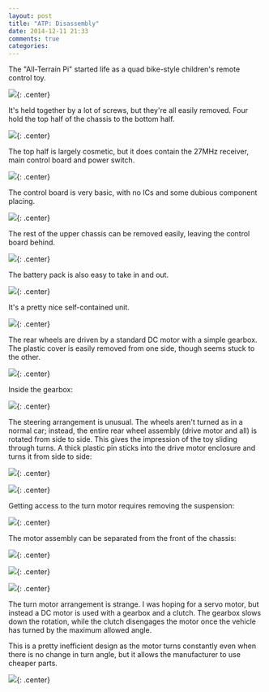 ```yaml
---
layout: post
title: "ATP: Disassembly"
date: 2014-12-11 21:33
comments: true
categories: 
---
```


The "All-Terrain Pi" started life as a quad bike-style children's remote control toy.

![](https://files.ianrenton.com/sites/atp/1.jpg){: .center}

It's held together by a lot of screws, but they're all easily removed. Four hold the top half of the chassis to the bottom half.

![](https://files.ianrenton.com/sites/atp/2.jpg){: .center}

The top half is largely cosmetic, but it does contain the 27MHz receiver, main control board and power switch.

![](https://files.ianrenton.com/sites/atp/3.jpg){: .center}

The control board is very basic, with no ICs and some dubious component placing.

![](https://files.ianrenton.com/sites/atp/4.jpg){: .center}

The rest of the upper chassis can be removed easily, leaving the control board behind.

![](https://files.ianrenton.com/sites/atp/5.jpg){: .center}

The battery pack is also easy to take in and out.

![](https://files.ianrenton.com/sites/atp/6.jpg){: .center}

It's a pretty nice self-contained unit.

![](https://files.ianrenton.com/sites/atp/7.jpg){: .center}

The rear wheels are driven by a standard DC motor with a simple gearbox. The plastic cover is easily removed from one side, though seems stuck to the other.

![](https://files.ianrenton.com/sites/atp/8.jpg){: .center}

Inside the gearbox:

![](https://files.ianrenton.com/sites/atp/9.jpg){: .center}

The steering arrangement is unusual. The wheels aren't turned as in a normal car; instead, the entire rear wheel assembly (drive motor and all) is rotated from side to side. This gives the impression of the toy sliding through turns. A thick plastic pin sticks into the drive motor enclosure and turns it from side to side:

![](https://files.ianrenton.com/sites/atp/10.jpg){: .center}

![](https://files.ianrenton.com/sites/atp/11.jpg){: .center}

Getting access to the turn motor requires removing the suspension:

![](https://files.ianrenton.com/sites/atp/12.jpg){: .center}

The motor assembly can be separated from the front of the chassis:

![](https://files.ianrenton.com/sites/atp/13.jpg){: .center}

![](https://files.ianrenton.com/sites/atp/14.jpg){: .center}

![](https://files.ianrenton.com/sites/atp/15.jpg){: .center}

The turn motor arrangement is strange. I was hoping for a servo motor, but instead a DC motor is used with a gearbox and a clutch. The gearbox slows down the rotation, while the clutch disengages the motor once the vehicle has turned by the maximum allowed angle.

This is a pretty inefficient design as the motor turns constantly even when there is no change in turn angle, but it allows the manufacturer to use cheaper parts.

![](https://files.ianrenton.com/sites/atp/16.jpg){: .center}